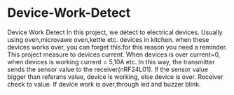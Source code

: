 # Device-Work-Detect
Device Work  Detect
In this project,
we detect to electrical devices. Usually using oven,microvawe oven,kettle etc. devices in kitchen. 
when these devices works over, you can forget this.for this reason you need a reminder.
This project measure to devices current. When devices is over current=0, when devices is working current = 5,10A etc. 
In this way, the transmitter sends the sensor value to the receiver(nRF24L01).
If the sensor value bigger than referans value, device is working, else device is over. 
Receiver check to value. If device work is over,through led and buzzer blink.
